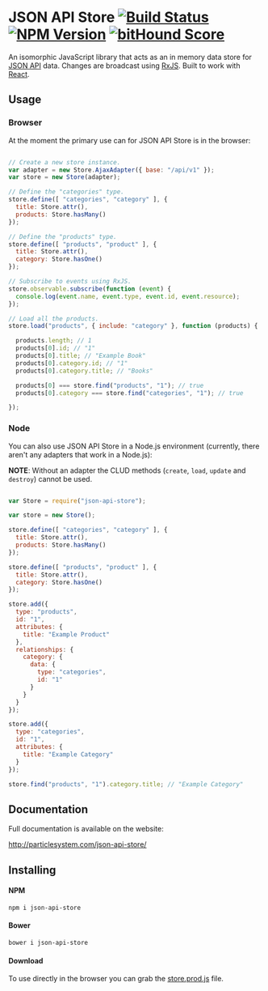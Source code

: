 # JSON API Store [![Build Status](https://travis-ci.org/haydn/json-api-store.svg?branch=master)](https://travis-ci.org/haydn/json-api-store) [![NPM Version](https://badge.fury.io/js/json-api-store.svg)](http://badge.fury.io/js/json-api-store) [![bitHound Score](https://www.bithound.io/github/haydn/json-api-store/badges/score.svg)](https://www.bithound.io/github/haydn/json-api-store)

An isomorphic JavaScript library that acts as an in memory data store for
[JSON API](http://jsonapi.org) data. Changes are
broadcast using [RxJS](https://github.com/Reactive-Extensions/RxJS). Built to
work with [React](https://facebook.github.io/react/).

## Usage

### Browser

At the moment the primary use can for JSON API Store is in the browser:

```javascript

// Create a new store instance.
var adapter = new Store.AjaxAdapter({ base: "/api/v1" });
var store = new Store(adapter);

// Define the "categories" type.
store.define([ "categories", "category" ], {
  title: Store.attr(),
  products: Store.hasMany()
});

// Define the "products" type.
store.define([ "products", "product" ], {
  title: Store.attr(),
  category: Store.hasOne()
});

// Subscribe to events using RxJS.
store.observable.subscribe(function (event) {
  console.log(event.name, event.type, event.id, event.resource);
});

// Load all the products.
store.load("products", { include: "category" }, function (products) {

  products.length; // 1
  products[0].id; // "1"
  products[0].title; // "Example Book"
  products[0].category.id; // "1"
  products[0].category.title; // "Books"

  products[0] === store.find("products", "1"); // true
  products[0].category === store.find("categories", "1"); // true

});

```

### Node

You can also use JSON API Store in a Node.js environment (currently, there
aren't any adapters that work in a Node.js):

**NOTE**: Without an adapter the CLUD methods (`create`, `load`, `update` and
`destroy`) cannot be used.

```javascript

var Store = require("json-api-store");

var store = new Store();

store.define([ "categories", "category" ], {
  title: Store.attr(),
  products: Store.hasMany()
});

store.define([ "products", "product" ], {
  title: Store.attr(),
  category: Store.hasOne()
});

store.add({
  type: "products",
  id: "1",
  attributes: {
    title: "Example Product"
  },
  relationships: {
    category: {
      data: {
        type: "categories",
        id: "1"
      }
    }
  }
});

store.add({
  type: "categories",
  id: "1",
  attributes: {
    title: "Example Category"
  }
});

store.find("products", "1").category.title; // "Example Category"

```

## Documentation

Full documentation is available on the website:

http://particlesystem.com/json-api-store/

## Installing

#### NPM

```
npm i json-api-store
```

#### Bower

```
bower i json-api-store
```

#### Download

To use directly in the browser you can grab the [store.prod.js](https://raw.githubusercontent.com/haydn/json-api-store/master/dist/store.prod.js) file.
